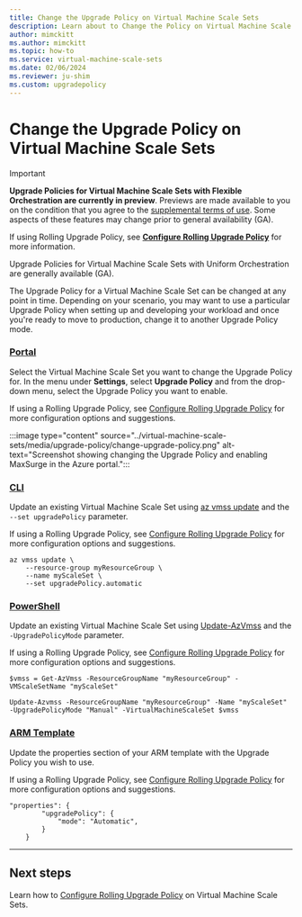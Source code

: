 ```yaml
---
title: Change the Upgrade Policy on Virtual Machine Scale Sets
description: Learn about to Change the Policy on Virtual Machine Scale Sets
author: mimckitt
ms.author: mimckitt
ms.topic: how-to
ms.service: virtual-machine-scale-sets
ms.date: 02/06/2024
ms.reviewer: ju-shim
ms.custom: upgradepolicy
---
```

# Change the Upgrade Policy on Virtual Machine Scale Sets

> [!IMPORTANT]
> **Upgrade Policies for Virtual Machine Scale Sets with Flexible Orchestration are currently in preview**. Previews are made available to you on the condition that you agree to the [supplemental terms of use](https://azure.microsoft.com/support/legal/preview-supplemental-terms/). Some aspects of these features may change prior to general availability (GA).
>
> If using Rolling Upgrade Policy, see **[Configure Rolling Upgrade Policy](virtual-machine-scale-sets-configure-rolling-upgrades.md)** for more information. 
>
>Upgrade Policies for Virtual Machine Scale Sets with Uniform Orchestration are generally available (GA). 

The Upgrade Policy for a Virtual Machine Scale Set can be changed at any point in time. Depending on your scenario, you may want to use a particular Upgrade Policy when setting up and developing your workload and once you're ready to move to production, change it to another Upgrade Policy mode. 

### [Portal](#tab/portal)

Select the Virtual Machine Scale Set you want to change the Upgrade Policy for. In the menu under **Settings**, select **Upgrade Policy** and from the drop-down menu, select the Upgrade Policy you want to enable. 

If using a Rolling Upgrade Policy, see [Configure Rolling Upgrade Policy](virtual-machine-scale-sets-configure-rolling-upgrades.md) for more configuration options and suggestions.

:::image type="content" source="../virtual-machine-scale-sets/media/upgrade-policy/change-upgrade-policy.png" alt-text="Screenshot showing changing the Upgrade Policy and enabling MaxSurge in the Azure portal.":::


### [CLI](#tab/cli)
Update an existing Virtual Machine Scale Set using [az vmss update](/cli/azure/vmss#az-vmss-update) and the `--set upgradePolicy` parameter.

If using a Rolling Upgrade Policy, see [Configure Rolling Upgrade Policy](virtual-machine-scale-sets-configure-rolling-upgrades.md) for more configuration options and suggestions.

```azurecli-interactive
az vmss update \
    --resource-group myResourceGroup \
    --name myScaleSet \
    --set upgradePolicy.automatic
```

### [PowerShell](#tab/powershell)
Update an existing Virtual Machine Scale Set using [Update-AzVmss](/powershell/module/az.compute/update-azvmss) and the `-UpgradePolicyMode` parameter.

If using a Rolling Upgrade Policy, see [Configure Rolling Upgrade Policy](virtual-machine-scale-sets-configure-rolling-upgrades.md) for more configuration options and suggestions.

```azurepowershell-interactive
$vmss = Get-AzVmss -ResourceGroupName "myResourceGroup" -VMScaleSetName "myScaleSet"

Update-Azvmss -ResourceGroupName "myResourceGroup" -Name "myScaleSet" -UpgradePolicyMode "Manual" -VirtualMachineScaleSet $vmss
```

### [ARM Template](#tab/template)

Update the properties section of your ARM template with the Upgrade Policy you wish to use. 

If using a Rolling Upgrade Policy, see [Configure Rolling Upgrade Policy](virtual-machine-scale-sets-configure-rolling-upgrades.md) for more configuration options and suggestions.


```ARM
"properties": {
        "upgradePolicy": {
            "mode": "Automatic",
        }
    }
```
---


## Next steps
Learn how to [Configure Rolling Upgrade Policy](virtual-machine-scale-sets-configure-rolling-upgrades.md) on Virtual Machine Scale Sets. 
